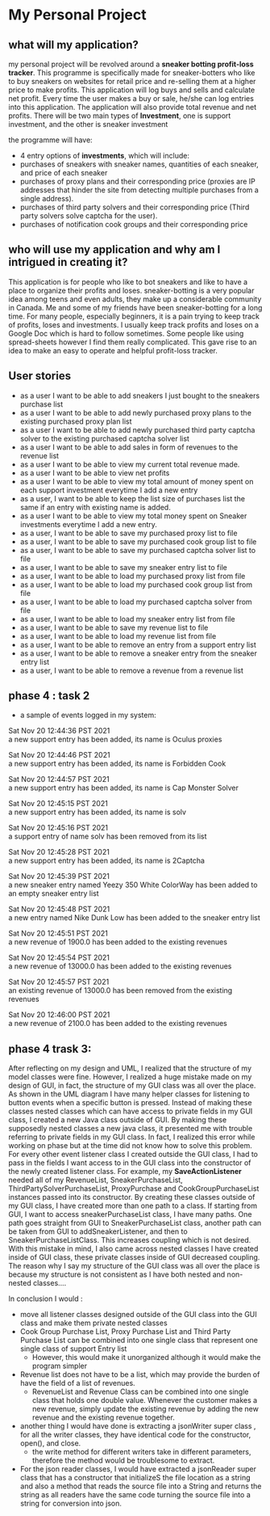 
# My Personal Project

## what will my application?
my personal project will be revolved around a **sneaker botting profit-loss tracker**. This programme is
specifically made for sneaker-botters who like to buy sneakers on websites for retail price and re-selling them at a
higher price to make profits. This application will log  buys and sells and calculate  net profit. 
Every time the user makes a buy or sale, he/she can log entries into this application. The application will also
provide total revenue and net profits. There will be two main types of **Investment**, one is support investment, 
and the other is sneaker investment

the programme will have: 
- 4 entry options of **investments**, which will include:
- purchases of sneakers with sneaker names, quantities of each sneaker, and price of each sneaker
- purchases of proxy plans and their corresponding price (proxies are IP addresses that hinder the site from 
detecting 
multiple purchases from a single address).
- purchases of third party solvers and their corresponding price (Third party solvers solve captcha for the user).
- purchases of notification cook groups and their corresponding price

## who will use my application and why am I intrigued in creating it?
This application is for people who like to bot sneakers and like to have a place to organize their profits and loses. 
sneaker-botting is a very popular idea among teens and even adults, they make up a considerable community in Canada.
Me and some of my friends have been sneaker-botting for a long time. For many people, especially beginners,
it is a pain trying to keep track of profits, loses and investments. I usually keep track profits and loses on a 
Google Doc which is hard to follow sometimes. Some people like using spread-sheets however I find them really 
complicated. This gave rise to an idea to make an easy to operate and helpful profit-loss tracker. 

## User stories
- as a user I want to be able to add sneakers I just bought to the sneakers purchase list 
- as a user I want to be able to add newly purchased proxy plans to the existing purchased proxy plan list
- as a user I want to be able to add newly purchased third party captcha solver to the existing purchased captcha 
solver list
- as a user I want to be able to add sales in form of revenues to the revenue list
- as a user I want to be able to view my current total revenue made.
- as a user I want to be able to view net profits
- as a user I want to be able to view my total amount of money spent on each support investment everytime I add a new 
entry
- as a user, I want to be able to keep the list size of purchases list the same if an entry with existing name is added.
- as a user I want to be able to view my total money spent on Sneaker investments everytime I add a new entry.
- as a user, I want to be able to save my purchased proxy list to file 
- as a user, I want to be able to save my purchased cook group list to file
- as a user, I want to be able to save my purchased captcha solver list to file 
- as a user, I want to be able to save my sneaker entry list to file 
- as a user, I want to be able to load my purchased proxy list from file
- as a user, I want to be able to load my purchased cook group list from file
- as a user, I want to be able to load my purchased captcha solver from file
- as a user, I want to be able to load my sneaker entry list from file
- as a user, I want to be able to save my revenue list to file
- as a user, I want to be able to load my revenue list from file
- as a user, I want to be able to remove an entry from a support entry list
- as a user, I want to be able to remove a sneaker entry from the sneaker entry list 
- as a user, I want to be able to remove a revenue from a revenue list


## phase 4 : task 2
- a sample of events logged in my system:

Sat Nov 20 12:44:36 PST 2021\
a new support entry has been added, its name is Oculus proxies

Sat Nov 20 12:44:46 PST 2021\
a new support entry has been added, its name is Forbidden Cook

Sat Nov 20 12:44:57 PST 2021\
a new support entry has been added, its name is Cap Monster Solver

Sat Nov 20 12:45:15 PST 2021\
a new support entry has been added, its name is solv

Sat Nov 20 12:45:16 PST 2021\
a support entry of name solv has been removed from its list

Sat Nov 20 12:45:28 PST 2021\
a new support entry has been added, its name is 2Captcha

Sat Nov 20 12:45:39 PST 2021\
a new sneaker entry named Yeezy 350 White ColorWay has been added to an empty sneaker entry list

Sat Nov 20 12:45:48 PST 2021\
a new entry named Nike Dunk Low has been added to the sneaker entry list

Sat Nov 20 12:45:51 PST 2021\
a new revenue of 1900.0 has been added to the existing revenues

Sat Nov 20 12:45:54 PST 2021\
a new revenue of 13000.0 has been added to the existing revenues

Sat Nov 20 12:45:57 PST 2021\
an existing revenue of 13000.0 has been removed from the existing revenues

Sat Nov 20 12:46:00 PST 2021\
a new revenue of 2100.0 has been added to the existing revenues


## phase 4 trask 3: 
After reflecting on my design and UML, I realized that the structure of my model classes were fine. However, I realized
a huge mistake made on my design of GUI, in fact, the structure of my GUI class was all over the place. 
As shown in the UML diagram I have many helper classes for listening to button events when a specific button is pressed.
Instead of making these classes nested classes which can have access to private fields in my GUI class, I created a new Java class outside of GUI.
By making these supposedly nested classes a new java class, it presented me with trouble
referring to private fields in my GUI class. In fact, I realized this error while working on phase but at the time did not know how to solve
this problem. For every other event listener class I created outside the GUI class, I had to pass in the fields I want access to in the GUI class into the 
constructor of the newly created listener class. For example, my **SaveActionListener** needed all of my RevenueList, SneakerPurchaseList, ThirdPartySolverPurchaseList, 
ProxyPurchase and CookGroupPurchaseList instances passed into its constructor. By creating these classes outside of my GUI class, I have created 
more than one path to a class. If starting from GUI, I want to access sneakerPurchaseList class, I have many paths. One path goes
straight from GUI to SneakerPurchaseList class, another path can be taken from GUI to addSneakerListener, and then to SneakerPurchaseListClass. This 
increases coupling which is not desired. With this mistake in mind, I also came across nested classes I have created inside of GUI class, these private 
classes inside of GUI decreased coupling. The reason why I say my structure of the GUI class was all over the place is because my structure is not consistent as 
I have both nested and non-nested classes....

In conclusion I would : 
- move all listener classes designed outside of the GUI class into the GUI class and make them private nested classes
- Cook Group Purchase List, Proxy Purchase List and Third Party Purchase List can be combined into one single class that represent one single class of support Entry list
  - However, this would make it unorganized although it would make the program simpler
- Revenue list does not have to be a list, which may provide the burden of have the field of a list of revenues. 
  - RevenueList and Revenue Class can be combined into one single class that holds one double value. Whenever the customer makes a new revenue, simply update 
the existing revenue by adding the new revenue and the existing revenue together.
- another thing I would have done is extracting a jsonWriter super class , for all the writer classes, they have identical code for the constructor, open(), and close.
  - the write method for different writers take in different parameters, therefore the method would be troublesome to extract. 
- For the json reader classes, I would have extracted a jsonReader super class that has a constructor that initializeS the file location as a string and also a method 
that reads the source file into a String and returns the string as all readers have the same code turning the source file into a string for conversion into json.













